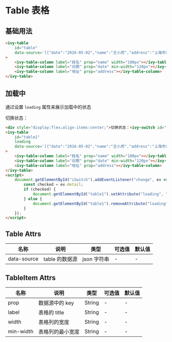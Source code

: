 # Table 表格

## 基础用法

<ivy-table id="table" data-source='[{"date":"2016-05-02","name":"王小虎","address":"上海市普陀区金沙江路 1518 弄"},{"date":"2016-05-04","name":"王小虎","address":"上海市普陀区金沙江路 1517 弄"},{"date":"2016-05-01","name":"王小虎","address":"上海市普陀区金沙江路1519 弄"},{"date":"2016-05-03","name":"王小虎","address":"上海市普陀区金沙江路 1516 弄"}]'>
    <ivy-table-column label="姓名" prop="name" width="100px"></ivy-table-column>
    <ivy-table-column label="日期" prop="date" min-width="120px"></ivy-table-column>
    <ivy-table-column label="地址" prop="address"></ivy-table-column>
</ivy-table>

```html
<ivy-table
    id="table"
    data-source='[{"date":"2016-05-02","name":"王小虎","address":"上海市普陀区金沙江路 1518 弄"},{"date":"2016-05-04","name":"王小虎","address":"上海市普陀区金沙江路 1517 弄"},{"date":"2016-05-01","name":"王小虎","address":"上海市普陀区金沙江路1519 弄"},{"date":"2016-05-03","name":"王小虎","address":"上海市普陀区金沙江路 1516 弄"}]'
>
    <ivy-table-column label="姓名" prop="name" width="100px"></ivy-table-column>
    <ivy-table-column label="日期" prop="date" min-width="120px"></ivy-table-column>
    <ivy-table-column label="地址" prop="address"></ivy-table-column>
</ivy-table>
```

## 加载中

通过设置 `loading` 属性来展示加载中的状态

<div style="display:flex;align-items:center;">切换状态：<ivy-switch id="iSwitch" checked></ivy-switch></div>

<ivy-table id="table1" loading data-source='[{"date":"2016-05-02","name":"王小虎","address":"上海市普陀区金沙江路 1518 弄"},{"date":"2016-05-04","name":"王小虎","address":"上海市普陀区金沙江路 1517 弄"},{"date":"2016-05-01","name":"王小虎","address":"上海市普陀区金沙江路1519 弄"},{"date":"2016-05-03","name":"王小虎","address":"上海市普陀区金沙江路 1516 弄"}]'>
    <ivy-table-column label="姓名" prop="name" width="100px"></ivy-table-column>
    <ivy-table-column label="日期" prop="date" min-width="120px"></ivy-table-column>
    <ivy-table-column label="地址" prop="address"></ivy-table-column>
</ivy-table>

```html
<div style="display:flex;align-items:center;">切换状态：<ivy-switch id="iSwitch" checked></ivy-switch></div>
<ivy-table
    id="table1"
    loading
    data-source='[{"date":"2016-05-02","name":"王小虎","address":"上海市普陀区金沙江路 1518 弄"},{"date":"2016-05-04","name":"王小虎","address":"上海市普陀区金沙江路 1517 弄"},{"date":"2016-05-01","name":"王小虎","address":"上海市普陀区金沙江路1519 弄"},{"date":"2016-05-03","name":"王小虎","address":"上海市普陀区金沙江路 1516 弄"}]'
>
    <ivy-table-column label="姓名" prop="name" width="100px"></ivy-table-column>
    <ivy-table-column label="日期" prop="date" min-width="120px"></ivy-table-column>
    <ivy-table-column label="地址" prop="address"></ivy-table-column>
</ivy-table>
<script>
    document.getElementById("iSwitch").addEventListener("change", ev => {
        const checked = ev.detail;
        if (checked) {
            document.getElementById("table1").setAttribute("loading", "");
        } else {
            document.getElementById("table1").removeAttribute("loading");
        }
    });
</script>
```

## Table Attrs

| 名称        | 说明           | 类型        | 可选值 | 默认值 |
| ----------- | -------------- | ----------- | ------ | ------ |
| data-source | table 的数据源 | json 字符串 | -      | -      |

## TableItem Attrs

| 名称      | 说明             | 类型   | 可选值 | 默认值 |
| --------- | ---------------- | ------ | ------ | ------ |
| prop      | 数据源中的 key   | String | -      | -      |
| label     | 表格的 title     | String | -      | -      |
| width     | 表格列的宽度     | String | -      | -      |
| min-width | 表格列的最小宽度 | String | -      | -      |

<script>
document.getElementById('iSwitch').addEventListener('change', ev=>{
    const checked = ev.detail;
    if(checked){
        document.getElementById('table1').setAttribute('loading', "")
    }else{
        document.getElementById('table1').removeAttribute('loading')
    }
})
</script>

